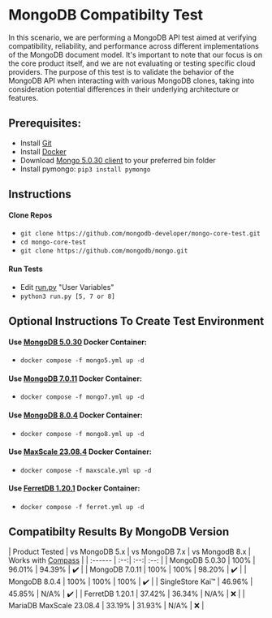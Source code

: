 # MongoDB Compatibilty Test

In this scenario, we are performing a MongoDB API test aimed at verifying compatibility, reliability, and performance across different implementations of the MongoDB document model. It's important to note that our focus is on the core product itself, and we are not evaluating or testing specific cloud providers. The purpose of this test is to validate the behavior of the MongoDB API when interacting with various MongoDB clones, taking into consideration potential differences in their underlying architecture or features.

## Prerequisites:
* Install [Git](https://git-scm.com/downloads)
* Install [Docker](https://www.docker.com/products/docker-desktop/)
* Download [Mongo 5.0.30 client](https://www.mongodb.com/try/download/community) to your preferred bin folder
* Install pymongo: `pip3 install pymongo`

## Instructions

#### Clone Repos
* `git clone https://github.com/mongodb-developer/mongo-core-test.git`
* `cd mongo-core-test`
* `git clone https://github.com/mongodb/mongo.git`

#### Run Tests
* Edit [run.py](run.py) "User Variables"
* `python3 run.py [5, 7 or 8]`

## Optional Instructions To Create Test Environment
#### Use [MongoDB 5.0.30](https://www.mongodb.com/try/download/community) Docker Container:
  * `docker compose -f mongo5.yml up -d`

#### Use [MongoDB 7.0.11](https://www.mongodb.com/try/download/community) Docker Container:
  * `docker compose -f mongo7.yml up -d`

#### Use [MongoDB 8.0.4](https://www.mongodb.com/try/download/community) Docker Container:
  * `docker compose -f mongo8.yml up -d`  

#### Use [MaxScale 23.08.4](https://mariadb.com/kb/en/mariadb-maxscale-2308-nosql-protocol-module/) Docker Container:
  * `docker compose -f maxscale.yml up -d`

#### Use [FerretDB 1.20.1](https://www.ferretdb.com) Docker Container:
  * `docker compose -f ferret.yml up -d`

## Compatibilty Results By MongoDB Version
| Product Tested | vs MongoDB 5.x | vs MongoDB 7.x | vs MongodB 8.x | Works with [Compass](https://www.mongodb.com/products/tools/compass) |
| :------ | :--:| :--:| :--: |
| MongoDB 5.0.30 | 100% | 96.01% | 94.39% | :heavy_check_mark: |
| MongoDB 7.0.11 | 100% | 100% | 98.20% | :heavy_check_mark: |
| MongoDB 8.0.4 | 100% | 100% | 100% | :heavy_check_mark: |
| SingleStore Kai™ | 46.96% | 45.85% | N/A% | :heavy_check_mark: |
| FerretDB 1.20.1 | 37.42% | 36.34% | N/A% | :x: |
| MariaDB MaxScale 23.08.4 | 33.19% | 31.93% | N/A% | :x: |